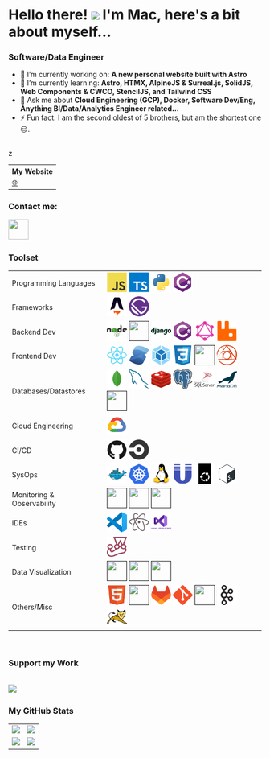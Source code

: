 # Hello there! <img src="https://media.giphy.com/media/hvRJCLFzcasrR4ia7z/giphy.gif" width="25px"> I'm Mac, here's a bit about myself...

### Software/Data Engineer

- 🔭 I’m currently working on: __A new personal website built with Astro__
- 🌱 I’m currently learning: __Astro, HTMX, AlpineJS & Surreal.js, SolidJS, Web Components & CWCO, StencilJS, and Tailwind CSS__
- 💬 Ask me about __Cloud Engineering (GCP), Docker, Software Dev/Eng, Anything BI/Data/Analytics Engineer related...__
- ⚡ Fun fact: I am the second oldest of 5 brothers, but am the shortest one 😑.

<br/>


<table>z
    <tr>
        <th>My Website</th>
    </tr>
    <tr>
        <td>
            <a href="https://macgoldman.dev/">🌐</a>
        </td>
    </tr>
</table>



### Contact me:

<a href="https://www.linkedin.com/in/macgoldman/"><img src="https://www.vectorlogo.zone/logos/linkedin/linkedin-icon.svg" width="40" height="40"/></a>

### Toolset

<table>
    <tr>
        <td>Programming Languages</td>
        <td>
            <a href=""><img src="https://github.com/devicons/devicon/blob/v2.16.0/icons/javascript/javascript-original.svg" width="40" height="40"/></a>
            <a href=""><img src="https://github.com/devicons/devicon/blob/v2.16.0/icons/typescript/typescript-original.svg" width="40" height="40"/></a>
            <a href=""><img src="https://github.com/devicons/devicon/blob/v2.16.0/icons/python/python-original.svg" width="40" height="40"/></a>
            <a href=""><img src="https://github.com/devicons/devicon/blob/v2.16.0/icons/csharp/csharp-original.svg" width="40" height="40" /></a>
        </td>
    </tr>
    <tr>
        <td>Frameworks</td>
        <td>
            <a href=""><img src="https://github.com/devicons/devicon/blob/v2.16.0/icons/astro/astro-original.svg" width="40" height="40"/></a>
            <a href=""><img src="https://github.com/devicons/devicon/blob/v2.16.0/icons/gatsby/gatsby-original.svg" width="40" height="40"/></a>
        </td>
    </tr>
    <tr>
        <td>Backend Dev</td>
        <td>
            <a href=""><img src="https://github.com/devicons/devicon/blob/v2.16.0/icons/nodejs/nodejs-original-wordmark.svg" width="40" height="40"/></a>
            <a href=""><img src="https://www.vectorlogo.zone/logos/pocoo_flask/pocoo_flask-icon.svg" width="40" height="40"/></a>
            <a href=""><img src="https://github.com/devicons/devicon/blob/v2.16.0/icons/django/django-plain-wordmark.svg" width="40" height="40" /></a>
            <a href=""><img src="https://github.com/devicons/devicon/blob/v2.16.0/icons/csharp/csharp-original.svg" width="40" height="40" /></a>
            <a href=""><img src="https://github.com/devicons/devicon/blob/v2.16.0/icons/graphql/graphql-plain.svg" width="40" height="40" /></a>
            <a href=""><img src="https://github.com/devicons/devicon/blob/v2.16.0/icons/rabbitmq/rabbitmq-original.svg" width="40" height="40" /></a>
        </td>
    </tr>
    <tr>
        <td>Frontend Dev</td>
        <td>
            <a href=""><img src="https://github.com/devicons/devicon/blob/v2.16.0/icons/react/react-original.svg" width="40" height="40"/></a>
            <a href=""><img src="https://github.com/devicons/devicon/blob/v2.16.0/icons/solidjs/solidjs-original.svg" width="40" height="40"/></a>
            <a href=""><img src="https://github.com/devicons/devicon/blob/v2.16.0/icons/webpack/webpack-original.svg" width="40" height="40"/></a>
            <a href=""><img src="https://github.com/devicons/devicon/blob/v2.16.0/icons/css3/css3-original.svg" width="40" height="40"/></a>
            <a href=""><img src="https://www.vectorlogo.zone/logos/sass-lang/sass-lang-icon.svg" width="40" height="40"/></a>
            <a href=""><img src="https://github.com/devicons/devicon/blob/v2.16.0/icons/postcss/postcss-original.svg" width="40" height="40"/></a>
        </td>
    </tr>
    <tr>
        <td>Databases/Datastores</td>
        <td>
            <a href=""><img src="https://github.com/devicons/devicon/blob/v2.16.0/icons/mongodb/mongodb-original.svg" width="40" height="40"/></a>
            <a href=""><img src="https://github.com/devicons/devicon/blob/v2.16.0/icons/mysql/mysql-original.svg" width="40" height="40"/></a>
            <a href=""><img src="https://github.com/devicons/devicon/blob/v2.16.0/icons/redis/redis-original.svg" width="40" height="40"/></a>
            <a href=""><img src="https://github.com/devicons/devicon/blob/v2.16.0/icons/postgresql/postgresql-original.svg" width="40" height="40"/></a>
            <a href=""><img src="https://github.com/devicons/devicon/blob/v2.16.0/icons/microsoftsqlserver/microsoftsqlserver-original-wordmark.svg" width="40" height="40"/></a>
            <a href=""><img src="https://github.com/devicons/devicon/blob/v2.16.0/icons/mariadb/mariadb-original-wordmark.svg" width="40" height="40"/></a>
            <a href=""><img src="https://www.vectorlogo.zone/logos/google_bigquery/google_bigquery-icon.svg" width="40" height="40"/></a>
        </td>
    </tr>
    <tr>
        <td>Cloud Engineering</td>
        <td>
            <a href=""><img src="https://github.com/devicons/devicon/blob/v2.16.0/icons/googlecloud/googlecloud-original.svg" width="40" height="40"/></a>
        </td>
    </tr>
    <tr>
        <td>CI/CD</td>
        <td>
            <a href=""><img src="https://github.com/devicons/devicon/blob/v2.16.0/icons/github/github-original.svg" width="40" height="40"/></a>
            <a href=""><img src="https://github.com/devicons/devicon/blob/v2.16.0/icons/circleci/circleci-plain.svg" width="40" height="40"/></a>
        </td>
    </tr>
    <tr>
        <td>SysOps</td>
        <td>
            <a href=""><img src="https://github.com/devicons/devicon/blob/v2.16.0/icons/docker/docker-original.svg" width="40" height="40"/></a>
            <a href=""><img src="https://github.com/devicons/devicon/blob/v2.16.0/icons/kubernetes/kubernetes-plain.svg" width="40" height="40"/></a>
            <a href=""><img src="https://github.com/devicons/devicon/blob/v2.16.0/icons/linux/linux-original.svg" width="40" height="40"/></a>
            <a href=""><img src="https://github.com/devicons/devicon/blob/v2.16.0/icons/unix/unix-original.svg" width="40" height="40"/></a>
            <a href=""><img src="https://github.com/devicons/devicon/blob/v2.16.0/icons/ubuntu/ubuntu-plain.svg" width="40" height="40"/></a>
            <a href=""><img src="https://github.com/devicons/devicon/blob/v2.16.0/icons/bash/bash-original.svg" width="40" height="40"/></a>
        </td>
    </tr>
    <tr>
        <td>Monitoring & Observability</td>
        <td>
            <a href=""><img src="https://www.vectorlogo.zone/logos/elastic/elastic-icon.svg" width="40" height="40"/></a>
            <a href=""><img src="https://www.vectorlogo.zone/logos/elasticco_logstash/elasticco_logstash-icon.svg" width="40" height="40"/></a>
            <a href=""><img src="https://www.vectorlogo.zone/logos/elasticco_kibana/elasticco_kibana-icon.svg" width="40" height="40"/></a>
        </td>
    </tr>
    <tr>
        <td>IDEs</td>
        <td>
            <a href=""><img src="https://github.com/devicons/devicon/blob/v2.16.0/icons/vscode/vscode-original.svg" width="40" height="40"/></a>
            <a href=""><img src="https://github.com/devicons/devicon/blob/v2.16.0/icons/atom/atom-original.svg" width="40" height="40"/></a>
            <a href=""><img src="https://github.com/devicons/devicon/blob/v2.16.0/icons/visualstudio/visualstudio-original-wordmark.svg" width="40" height="40"/></a>
        </td>
    </tr>
    <tr>
        <td>Testing</td>
        <td>
            <a href=""><img src="https://github.com/devicons/devicon/blob/v2.16.0/icons/jest/jest-plain.svg" width="40" height="40"/></a>
        </td>
    </tr>
    <tr>
        <td>Data Visualization</td>
        <td>
            <a href=""><img src="https://github.com/gilbarbara/logos/blob/main/logos/tableau.svg" width="40" height="40"/></a>
            <a href=""><img src="https://github.com/gilbarbara/logos/blob/main/logos/google-data-studio.svg" width="40" height="40"/></a>
            <a href=""><img src="https://github.com/gilbarbara/logos/blob/main/logos/microsoft-power-bi.svg" width="40" height="40"/></a>
        </td>
    </tr>
    <tr>
        <td>Others/Misc</td>
        <td>
            <a href=""><img src="https://github.com/devicons/devicon/blob/v2.16.0/icons/html5/html5-original.svg" width="40" height="40"/></a>
            <a href=""><img src="https://www.vectorlogo.zone/logos/npmjs/npmjs-icon.svg" width="40" height="40"/></a>
            <a href=""><img src="https://github.com/devicons/devicon/blob/v2.16.0/icons/gitlab/gitlab-original.svg" width="40" height="40"/></a>
            <a href=""><img src="https://github.com/devicons/devicon/blob/v2.16.0/icons/git/git-original.svg" width="40" height="40"/></a>
            <a href=""><img src="https://www.vectorlogo.zone/logos/getpostman/getpostman-icon.svg" width="40" height="40"/></a>
            <a href=""><img src="https://github.com/devicons/devicon/blob/v2.16.0/icons/apachekafka/apachekafka-original.svg" width="40" height="40"/></a>
            <a href=""><img src="https://github.com/devicons/devicon/blob/v2.16.0/icons/tomcat/tomcat-original.svg" width="40" height="40"/></a>
        </td>
    </tr>
</table>


<br/>

### Support my Work
<br/>
<a href="https://www.buymeacoffee.com/macgoldman"><img src="https://www.vectorlogo.zone/logos/buymeacoffee/buymeacoffee-official.svg"/></a>


<br />

### My GitHub Stats

<table>
    <tr>
        <td>
            <img src="https://github-profile-trophy.vercel.app/?username=mac-mann&row=3&column=4&no-bg=true"/>
        </td>
        <td>
            <img src="https://github-readme-streak-stats.herokuapp.com/?user=mac-mann"/>
        </td> 
    </tr>
    <tr>
        <td>
            <img src="https://github-readme-stats.vercel.app/api?username=mac-mann&count_private=true&show_icons=true&theme=codeSTACKr"/>
        </td>
        <td>
            <img src="https://github-readme-stats.vercel.app/api/top-langs/?username=mac-mann&langs_count=10&layout=donut&hide=html"/>
        </td>
    </tr>
</table>




<!--
Here are some ideas to get you started:

- 🔭 I’m currently working on ...
- 🌱 I’m currently learning ...
- 👯 I’m looking to collaborate on ...
- 🤔 I’m looking for help with ...
- 💬 Ask me about ...
- 📫 How to reach me: ...
- 😄 Pronouns: ...
- ⚡ Fun fact: ...
-->

